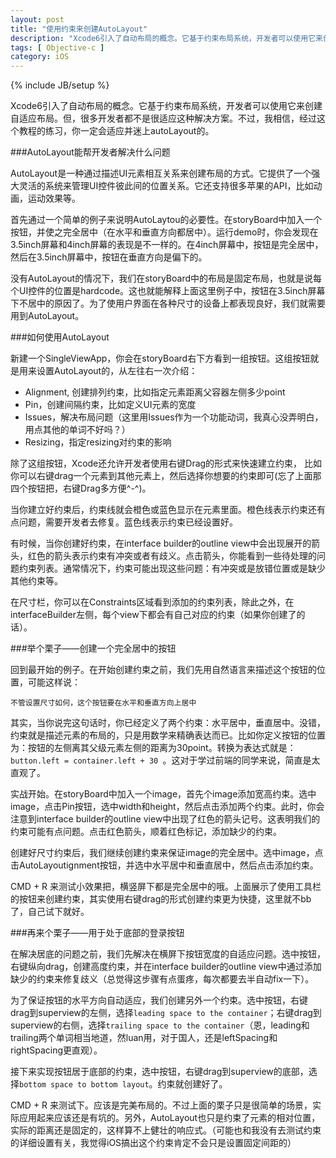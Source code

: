 ```yaml
---
layout: post
title: "使用约束来创建AutoLayout"
description: "Xcode6引入了自动布局的概念。它基于约束布局系统，开发者可以使用它来创建自适应布局。但，很多开发者都不是很适应这种解决方案。不过，我相信，经过这个教程的练习，你一定会适应并迷上AutoLayout的。"
tags: [ Objective-c ]
category: iOS
---
```

{% include JB/setup %}

Xcode6引入了自动布局的概念。它基于约束布局系统，开发者可以使用它来创建自适应布局。但，很多开发者都不是很适应这种解决方案。不过，我相信，经过这个教程的练习，你一定会适应并迷上autoLayout的。

###AutoLayout能帮开发者解决什么问题

AutoLayout是一种通过描述UI元素相互关系来创建布局的方式。它提供了一个强大灵活的系统来管理UI控件彼此间的位置关系。它还支持很多苹果的API，比如动画，运动效果等。

首先通过一个简单的例子来说明AutoLaytou的必要性。在storyBoard中加入一个按钮，并使之完全居中（在水平和垂直方向都居中）。运行demo时，你会发现在3.5inch屏幕和4inch屏幕的表现是不一样的。在4inch屏幕中，按钮是完全居中，然后在3.5inch屏幕中，按钮在垂直方向是偏下的。

没有AutoLayout的情况下，我们在storyBoard中的布局是固定布局，也就是说每个UI控件的位置是hardcode。这也就能解释上面这里例子中，按钮在3.5inch屏幕下不居中的原因了。为了使用户界面在各种尺寸的设备上都表现良好，我们就需要用到AutoLayout。

###如何使用AutoLayout

新建一个SingleViewApp，你会在storyBoard右下方看到一组按钮。这组按钮就是用来设置AutoLayout的，从左往右一次介绍：

- Alignment, 创建排列约束，比如指定元素距离父容器左侧多少point
- Pin，创建间隔约束，比如定义UI元素的宽度
- Issues，解决布局问题（这里用Issues作为一个功能动词，我真心没弄明白，用点其他的单词不好吗？）
- Resizing，指定resizing对约束的影响

除了这组按钮，Xcode还允许开发者使用右键Drag的形式来快速建立约束， 比如你可以右键drag一个元素到其他元素上，然后选择你想要的约束即可(忘了上面那四个按钮把，右键Drag多方便^-^)。

当你建立好约束后，约束线就会橙色或蓝色显示在元素里面。橙色线表示约束还有点问题，需要开发者去修复。蓝色线表示约束已经设置好。

有时候，当你创建好约束，在interface builder的outline view中会出现展开的箭头，红色的箭头表示约束有冲突或者有歧义。点击箭头，你能看到一些待处理的问题约束列表。通常情况下，约束可能出现这些问题：有冲突或是放错位置或是缺少其他约束等。

在尺寸栏，你可以在Constraints区域看到添加的约束列表，除此之外，在interfaceBuilder左侧，每个view下都会有自己对应的约束（如果你创建了的话）。

###举个栗子——创建一个完全居中的按钮

回到最开始的例子。在开始创建约束之前，我们先用自然语言来描述这个按钮的位置，可能这样说：

	不管设置尺寸如何，这个按钮要在水平和垂直方向上居中

其实，当你说完这句话时，你已经定义了两个约束：水平居中，垂直居中。没错，约束就是描述元素的布局的，只是用数学来精确表达而已。比如你定义按钮的位置为：按钮的左侧离其父级元素左侧的距离为30point。转换为表达式就是： `button.left = container.left + 30 `。这对于学过前端的同学来说，简直是太直观了。

实战开始。在storyBoard中加入一个image，首先个image添加宽高约束。选中image，点击Pin按钮，选中width和height，然后点击添加两个约束。此时，你会注意到interface builder的outline view中出现了红色的箭头记号。这表明我们的约束可能有点问题。点击红色箭头，顺着红色标记，添加缺少的约束。

创建好尺寸约束后，我们继续创建约束来保证image的完全居中。选中image，点击AutoLayoutignment按钮，并选中水平居中和垂直居中，然后点击添加约束。

CMD + R 来测试小效果把，横竖屏下都是完全居中的哦。上面展示了使用工具栏的按钮来创建约束，其实使用右键drag的形式创建约束更为快捷，这里就不bb了，自己试下就好。

###再来个栗子——用于处于底部的登录按钮

在解决居底的问题之前，我们先解决在横屏下按钮宽度的自适应问题。选中按钮，右键纵向drag，创建高度约束，并在interface builder的outline view中通过添加缺少的约束来修复歧义（总觉得这步骤有点蛋疼，每次都要去半自动fix一下）。

为了保证按钮的水平方向自动适应，我们创建另外一个约束。选中按钮，右键drag到superview的左侧，选择`leading space to the container`；右键drag到superview的右侧，选择`trailing space to the container`（恩，leading和trailing两个单词相当地道，然luan用，对于国人，还是leftSpacing和rightSpacing更直观）。

接下来实现按钮居于底部的约束，选中按钮，右键drag到superview的底部，选择`bottom space to bottom layout`。约束就创建好了。

CMD + R 来测试下。应该是完美布局的。不过上面的栗子只是很简单的场景，实际应用起来应该还是有坑的。另外，AutoLayout也只是约束了元素的相对位置，实际的距离还是固定的，这样算不上健壮的响应式。（可能也和我没有去测试约束的详细设置有关，我觉得iOS搞出这个约束肯定不会只是设置固定间距的）
